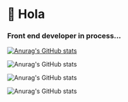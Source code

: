 # 👋 Hola
### Front end developer in process... 
[![Anurag's GitHub stats](https://github-readme-stats.vercel.app/api?username=beck2301)](https://github.com/anuraghazra/github-readme-stats)


![Anurag's GitHub stats](https://github-readme-stats.vercel.app/api?username=beck2301&hide=contribs,prs)


![Anurag's GitHub stats](https://github-readme-stats.vercel.app/api?username=beck2301&count_private=true)

![Anurag's GitHub stats](https://github-readme-stats.vercel.app/api?username=beck2301&show_icons=true)
<!--
**Beck2301/beck2301** is a ✨ _special_ ✨ repository because its `README.md` (this file) appears on your GitHub profile.

Here are some ideas to get you started:

- 🔭 I’m currently working on ...
- 🌱 I’m currently learning ...
- 👯 I’m looking to collaborate on ...
- 🤔 I’m looking for help with ...
- 💬 Ask me about ...
- 📫 How to reach me: ...
- 😄 Pronouns: ...
- ⚡ Fun fact: ...
-->
